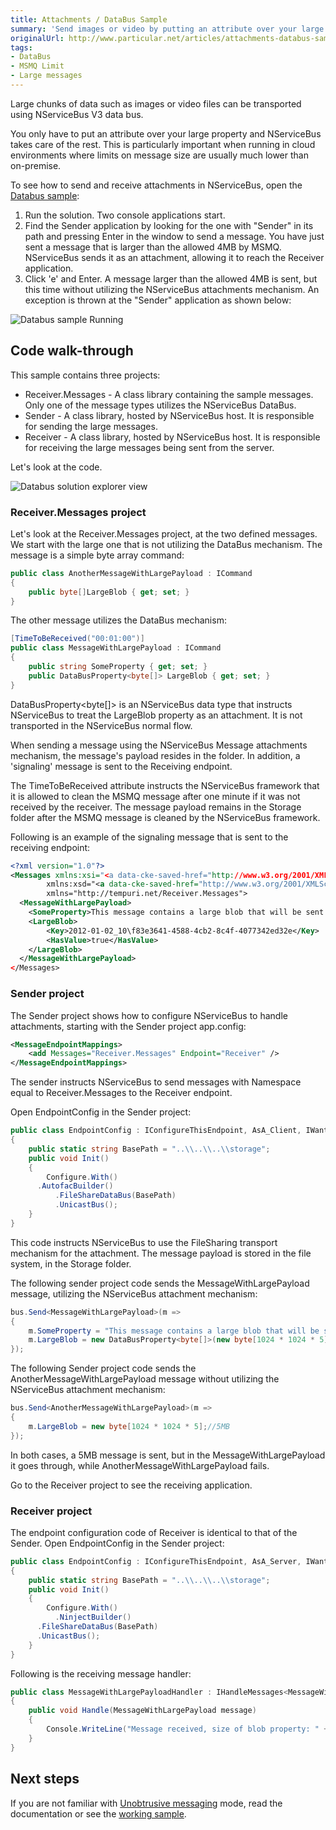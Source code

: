 ```yaml
---
title: Attachments / DataBus Sample
summary: 'Send images or video by putting an attribute over your large property. NServiceBus takes care of the rest. '
originalUrl: http://www.particular.net/articles/attachments-databus-sample
tags:
- DataBus
- MSMQ Limit
- Large messages
---
```


Large chunks of data such as images or video files can be transported using NServiceBus V3 data bus.

You only have to put an attribute over your large property and NServiceBus takes care of the rest. This is particularly important when running in cloud environments where limits on message size are usually much lower than on-premise.

To see how to send and receive attachments in NServiceBus, open the [Databus sample](https://github.com/NServiceBus/NServiceBus/tree/3.3.8/Samples/DataBus):

1.  Run the solution. Two console applications start.
2.  Find the Sender application by looking for the one with "Sender" in its path and pressing Enter in the window to send a message.      You have just sent a message that is larger than the allowed 4MB by MSMQ. NServiceBus sends it as an attachment, allowing it to reach the Receiver application.
3.  Click 'e' and Enter.      A message larger than the allowed 4MB is sent, but this time without utilizing the NServiceBus attachments mechanism. An exception is thrown at the "Sender" application as shown below:

![Databus sample Running](DatabusRunning.png "Databus sample Running")


Code walk-through
-----------------

This sample contains three projects:

-   Receiver.Messages - A class library containing the sample messages. Only one of the message types utilizes the NServiceBus DataBus.
-   Sender - A class library, hosted by NServiceBus host. It is responsible for sending the large messages.
-   Receiver - A class library, hosted by NServiceBus host. It is responsible for receiving the large messages being sent from the server.

Let's look at the code.

![Databus solution explorer view](DatabusSolutionExplorer.png "Databus solution explorer view")

### Receiver.Messages project

Let's look at the Receiver.Messages project, at the two defined messages. We start with the large one that is not utilizing the DataBus mechanism. The message is a simple byte array command:


```C#
public class AnotherMessageWithLargePayload : ICommand
{
    public byte[]LargeBlob { get; set; }
}
```

 The other message utilizes the DataBus mechanism:


```C#
[TimeToBeReceived("00:01:00")]
public class MessageWithLargePayload : ICommand
{
    public string SomeProperty { get; set; }
    public DataBusProperty<byte[]> LargeBlob { get; set; }
}
```

 DataBusProperty<byte[]> is an NServiceBus data type that instructs NServiceBus to treat the LargeBlob property as an attachment. It is not transported in the NServiceBus normal flow.

When sending a message using the NServiceBus Message attachments mechanism, the message's payload resides in the folder. In addition, a
'signaling' message is sent to the Receiving endpoint.

The TimeToBeReceived attribute instructs the NServiceBus framework that it is allowed to clean the MSMQ message after one minute if it was not received by the receiver. The message payload remains in the Storage folder after the MSMQ message is cleaned by the NServiceBus framework.

Following is an example of the signaling message that is sent to the receiving endpoint:


```XML
<?xml version="1.0"?>
<Messages xmlns:xsi="<a data-cke-saved-href="http://www.w3.org/2001/XMLSchema-instance" href="http://www.w3.org/2001/XMLSchema-instance" target="_blank">http://www.w3.org/2001/XMLSchema-instance</a>" 
        xmlns:xsd="<a data-cke-saved-href="http://www.w3.org/2001/XMLSchema" href="http://www.w3.org/2001/XMLSchema" target="_blank">http://www.w3.org/2001/XMLSchema</a>" 
        xmlns="http://tempuri.net/Receiver.Messages">
  <MessageWithLargePayload>
    <SomeProperty>This message contains a large blob that will be sent on the data bus</SomeProperty>
    <LargeBlob>
        <Key>2012-01-02_10\f83e3641-4588-4cb2-8c4f-4077342ed32e</Key>
        <HasValue>true</HasValue>
    </LargeBlob>
  </MessageWithLargePayload>
</Messages>
```


### Sender project

The Sender project shows how to configure NServiceBus to handle attachments, starting with the Sender project app.config:


```XML
<MessageEndpointMappings>
    <add Messages="Receiver.Messages" Endpoint="Receiver" />
</MessageEndpointMappings>
```

 The sender instructs NServiceBus to send messages with Namespace equal to Receiver.Messages to the Receiver endpoint.

Open EndpointConfig in the Sender project:


```C#
public class EndpointConfig : IConfigureThisEndpoint, AsA_Client, IWantCustomInitialization
{
    public static string BasePath = "..\\..\\..\\storage";
    public void Init()
    {
    	Configure.With()
	  .AutofacBuilder()
          .FileShareDataBus(BasePath)
          .UnicastBus();
    }
}

```

 This code instructs NServiceBus to use the FileSharing transport mechanism for the attachment. The message payload is stored in the file system, in the Storage folder.


The following sender project code sends the MessageWithLargePayload message, utilizing the NServiceBus attachment mechanism:


```C#
bus.Send<MessageWithLargePayload>(m =>
{
    m.SomeProperty = "This message contains a large blob that will be sent on the data bus";
    m.LargeBlob = new DataBusProperty<byte[]>(new byte[1024 * 1024 * 5]);//5MB
});
```




The following Sender project code sends the AnotherMessageWithLargePayload message without utilizing the NServiceBus attachment mechanism:


```C#
bus.Send<AnotherMessageWithLargePayload>(m =>
{
    m.LargeBlob = new byte[1024 * 1024 * 5];//5MB
});
```



In both cases, a 5MB message is sent, but in the MessageWithLargePayload it goes through, while AnotherMessageWithLargePayload fails.

Go to the Receiver project to see the receiving application.

### Receiver project

The endpoint configuration code of Receiver is identical to that of the Sender. Open EndpointConfig in the Sender project:


```C#
public class EndpointConfig : IConfigureThisEndpoint, AsA_Server, IWantCustomInitialization
{
    public static string BasePath = "..\\..\\..\\storage";
    public void Init()
    {
    	Configure.With()
    	  .NinjectBuilder()
	  .FileShareDataBus(BasePath)
	  .UnicastBus();
    }
}

```

 Following is the receiving message handler:


```C#
public class MessageWithLargePayloadHandler : IHandleMessages<MessageWithLargePayload>
{
    public void Handle(MessageWithLargePayload message)
    {
        Console.WriteLine("Message received, size of blob property: " + message.LargeBlob.Value.Length + " Bytes");
    }
}
```

 Next steps
----------

If you are not familiar with [Unobtrusive messaging](unobtrusive-mode-messages.md) mode, read the documentation or see the [working sample](unobtrusive-sample.md).
